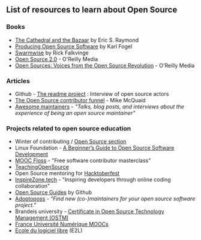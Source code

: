 ## List of resources to learn about Open Source

### Books

- [The Cathedral and the Bazaar](http://www.catb.org/~esr/writings/cathedral-bazaar/cathedral-bazaar/index.html#catbmain) by Eric S. Raymond
- [Producing Open Source Software](https://producingoss.com/) by Karl Fogel
- [Swarmwise](https://falkvinge.net/files/2013/04/Swarmwise-2013-by-Rick-Falkvinge-v1-Final-2013Jul18.pdf) by Rick Falkvinge
- [Open Source 2.0](https://en.wikipedia.org/wiki/Open_Sources_2.0) - O'Reilly Media
- [Open Sources: Voices from the Open Source Revolution](https://en.wikipedia.org/wiki/Open_Sources) - O'Reilly Media

### Articles

- Github - [The readme project](https://github.com/readme/) : Interview of open source actors
- [The Open Source contributor funnel](https://github.com/AbcSxyZ/Open-Source-Education/edit/main/awesome-open-source-resources.md) - Mike McQuaid
- [Awesome maintainers](https://github.com/nayafia/awesome-maintainers) - *"Talks, blog posts, and interviews about the experience of being an open source maintainer"*

### Projects related to open source education
- Winter of contributing / [Open Source section](https://github.com/girlscript/winter-of-contributing/tree/main/Open_Source)
- Linux Foundation - [A Beginner’s Guide to Open Source Software Development](https://training.linuxfoundation.org/training/beginners-guide-open-source-software-development/)
- [MOOC Floss](https://mooc-floss.gitlab.io/mooc-floss/) - "Free software contributor masterclass"
- [TeachingOpenSource](http://teachingopensource.org)
- Open Source mentoring for [Hacktoberfest](https://github.com/vinitshahdeo/Hacktoberfest2021)
- [InspireZone.tech](https://inspirezone.tech/) - "Inspiring developers through online coding collaboration"
- [Open Source Guides](https://opensource.guide/) by Github
- [Adoptoposs](https://adoptoposs.org/) - *"Find new (co-)maintainers for your open source software project."*
- Brandeis university - [Certificate in Open Source Technology Management (OSTM)](https://www.brandeis.edu/gps/professional-development/micro-courses/ostm/index.html)
- [France Université Numérique MOOCs](https://www.fun-mooc.fr/en/)
- [Ecole du logiciel libre](https://e2li.org/) (E2L)
